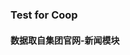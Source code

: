 ### Test for Coop
#### 数据取自集团官网-新闻模块

<div class="flourish-embed flourish-hierarchy" data-src="visualisation/9795269">
  <script src="https://public.flourish.studio/resources/embed.js">
  </script>
</div>
